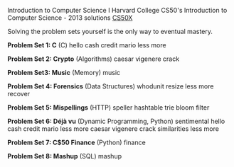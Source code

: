 Introduction to Computer Science I Harvard College
CS50's Introduction to Computer Science - 2013 solutions
[CS50X](https://www.edx.org/course/cs50s-introduction-to-computer-science)


Solving the problem sets yourself is the only way to eventual mastery.

**Problem Set 1: C** (C)
hello
cash
credit
mario
less
more

**Problem Set 2: Crypto** (Algorithms)
caesar
vigenere
crack

**Problem Set3: Music** (Memory)
music

**Problem Set 4: Forensics** (Data Structures)
whodunit
resize
less
more
recover

**Problem Set 5: Mispellings** (HTTP)
speller
hashtable
trie
bloom filter

**Problem Set 6: Déjà vu** (Dynamic Programming, Python)
sentimental
hello
cash
credit
mario
less
more
caesar
vigenere
crack
similarities
less
more

**Problem Set 7: C$50 Finance** (Python)
finance

**Problem Set 8: Mashup** (SQL)
mashup

